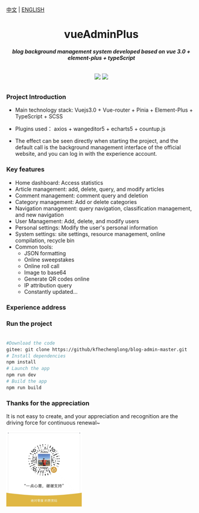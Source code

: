 
<div><a href="https://github.com/esplori/vueAdminPlus/blob/master/README.md">中文</a>  |  <a href="https://github.com/esplori/vueAdminPlus/blob/master/README.en.md">ENGLISH</a></div>

<h1 align="center" style=" font-weight: bold;">vueAdminPlus</h1>
<h5 align="center">blog background management system developed based on vue 3.0 + element-plus + typeScript</h5>


<p align="center" style="padding:10px">
	<a href="https://github/kfhechenglong/blog-admin-master.git"><img src="https://img.shields.io/github/stars/kfhechenglong/blog-admin-master"></a>
	<a href="https://github/kfhechenglong/blog-admin-master.git"><img src="https://img.shields.io/github/forks/kfhechenglong/blog-admin-master"></a>
</p>


### Project Introduction

- Main technology stack: Vuejs3.0 + Vue-router + Pinia + Element-Plus + TypeScript + SCSS

- Plugins used： axios + wangeditor5 + echarts5 + countup.js

- The effect can be seen directly when starting the project, and the default call is the background management interface of the official website, and you can log in with the experience account.


### Key features


- Home dashboard: Access statistics
- Article management: add, delete, query, and modify articles
- Comment management: comment query and deletion
- Category management: Add or delete categories
- Navigation management: query navigation, classification management, and new navigation
- User Management: Add, delete, and modify users
- Personal settings: Modify the user's personal information
- System settings: site settings, resource management, online compilation, recycle bin
- Common tools:
	- JSON formatting
	- Online sweepstakes
	- Online roll call
	- Image to base64
	- Generate QR codes online
	- IP attribution query
	- Constantly updated...


### Experience address






### Run the project



``` bash

#Download the code
gitee: git clone https://github/kfhechenglong/blog-admin-master.git
# Install dependencies
npm install
# Launch the app 
npm run dev
# Build the app
npm run build

```

### Thanks for the appreciation


It is not easy to create, and your appreciation and recognition are the driving force for continuous renewal~

<img src="./src/assets/images/donate.jpg" alt="赞赏" width="200px" />